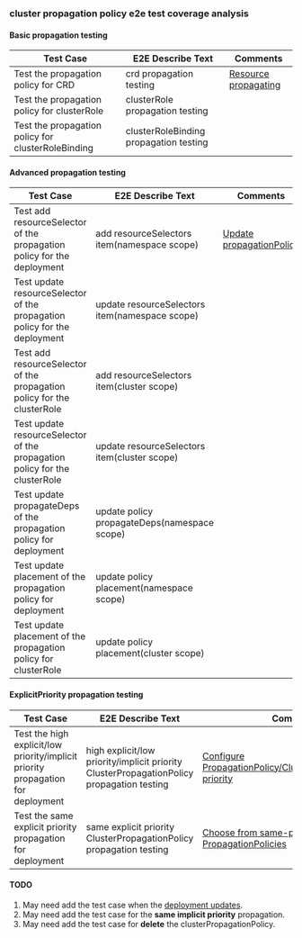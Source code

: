 ### cluster propagation policy e2e test coverage analysis

#### Basic propagation testing
| Test Case                                          | E2E Describe Text                      | Comments                                                                                       |
|----------------------------------------------------|----------------------------------------|------------------------------------------------------------------------------------------------|
| Test the propagation policy for CRD                | crd propagation testing                | [Resource propagating](https://karmada.io/docs/next/userguide/scheduling/resource-propagating) |
| Test the propagation policy for clusterRole        | clusterRole propagation testing        |                                                                                                |
| Test the propagation policy for clusterRoleBinding | clusterRoleBinding propagation testing |                                                                                                |

#### Advanced propagation testing
| Test Case                                                                  | E2E Describe Text                              | Comments                                                                                                                    |
|----------------------------------------------------------------------------|------------------------------------------------|-----------------------------------------------------------------------------------------------------------------------------|
| Test add resourceSelector of the propagation policy for the deployment     | add resourceSelectors item(namespace scope)    | [Update propagationPolicy](https://karmada.io/docs/next/userguide/scheduling/resource-propagating#update-propagationpolicy) |
| Test update resourceSelector of the propagation policy for the deployment  | update resourceSelectors item(namespace scope) |                                                                                                                             |
| Test add resourceSelector of the propagation policy for the clusterRole    | add resourceSelectors item(cluster scope)      |                                                                                                                             |
| Test update resourceSelector of the propagation policy for the clusterRole | update resourceSelectors item(cluster scope)   |                                                                                                                             |
| Test update propagateDeps of the propagation policy for deployment         | update policy propagateDeps(namespace scope)   |                                                                                                                             |
| Test update placement of the propagation policy for deployment             | update policy placement(namespace scope)       |                                                                                                                             |
| Test update placement of the propagation policy for clusterRole            | update policy placement(cluster scope)         |                                                                                                                             |

#### ExplicitPriority propagation testing
| Test Case                                                                        | E2E Describe Text                                                                         | Comments                                                                                                                                                                                             |
|----------------------------------------------------------------------------------|-------------------------------------------------------------------------------------------|------------------------------------------------------------------------------------------------------------------------------------------------------------------------------------------------------|
| Test the high explicit/low priority/implicit priority propagation for deployment | high explicit/low priority/implicit priority ClusterPropagationPolicy propagation testing | [Configure PropagationPolicy/ClusterPropagationPolicy priority](https://karmada.io/docs/next/userguide/scheduling/resource-propagating#configure-propagationpolicyclusterpropagationpolicy-priority) |
| Test the same explicit priority propagation for deployment                       | same explicit priority ClusterPropagationPolicy propagation testing                       | [Choose from same-priority PropagationPolicies](https://karmada.io/docs/next/userguide/scheduling/resource-propagating#choose-from-same-priority-propagationpolicies)                                |

#### TODO
1. May need add the test case when the [deployment updates](https://karmada.io/docs/next/userguide/scheduling/resource-propagating#update-deployment).
2. May need add the test case for the **same implicit priority** propagation.
3. May need add the test case for **delete** the clusterPropagationPolicy.
